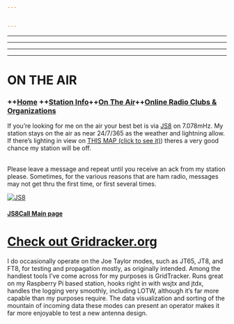 ```yaml
---


---
```


<hr>
<hr>
<hr>
<hr>
<h1 id="on-the-air">ON THE AIR</h1>
<h3 id="home-station-infoon-the-aironline-radio-clubs--organizationsprojectsjs8-mode-infohelp">++<a href="index.md">Home</a> ++<a href="station.md">Station Info</a>++<a href="ontheair.md">On The Air</a>++<a href="clubs.md">Online Radio Clubs &amp; Organizations
</a></h3><p>If you’re looking for me on the air your best bet is via  <a href="http://js8call.com/">JS8</a>  on 7.078mHz. My station stays on the air as near 24/7/365 as the weather and lightning allow. If there’s lighting in view on  <a href="http://www.lightningmaps.org/?lang=en#y=34.0379;x=-88.9081;z=9;t=2;m=oss;r=0;s=15;o=0;b=68.93;d=2;dl=2;dc=0;ts=0;tr=1;%5Dhttp://www.lightningmaps.org/?lang=en#y=34.0379;x=-88.9081;z=9;t=2;m=oss;r=0;s=15;o=0;b=68.93;d=2;dl=2;dc=0;ts=0;tr=1;">THIS MAP (click to see it)</a>)  theres a very good chance my station will be off.</p><br>
Please leave a message and repeat until you receive an ack from my station please. Sometimes, for the various reasons that are ham radio, messages may not get thru the first time, or first several times.
<p><a href="http://js8call.com/"><img src="https://i.postimg.cc/sxdKgfqk/web-header-2-1024x165.png" alt="JS8"></a></p>
<h4 id="js8call-main-page"><a href="http://js8call.com/">JS8Call Main page</a></h4>
<h1 id="check out GridtTracker.org"><a href="https://www.gridtracker.org/"><strong>Check out Gridracker.org</strong></a></h1>
<p>
I do occasionally operate on the Joe Taylor modes, such as JT65, JT8, and FT8, for testing and propagation mostly, as originally intended. Among the handiest tools I’ve come across for my purposes is GridTracker. Runs great on my Raspberry Pi based station, hooks right in with wsjtx and jtdx, handles the logging very smoothly, including LOTW, although it’s far more capable than my purposes require. The data visualization and sorting of the mountain of incoming data these modes can present an operator makes it far more enjoyable to test a new antenna design.</p>

